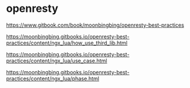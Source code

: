 # openresty

https://www.gitbook.com/book/moonbingbing/openresty-best-practices

https://moonbingbing.gitbooks.io/openresty-best-practices/content/ngx_lua/how_use_third_lib.html

https://moonbingbing.gitbooks.io/openresty-best-practices/content/ngx_lua/use_case.html

https://moonbingbing.gitbooks.io/openresty-best-practices/content/ngx_lua/phase.html
